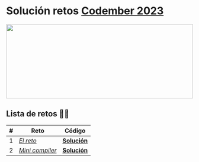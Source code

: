 # Solución retos [Codember 2023](<[Codember](https://codember.dev)>)

<img src="https://codember.dev/og.png" style="height: 200px; width: 100%; object-fit: cover;">

## Lista de retos 🧑‍💻

| #   | Reto                                            | Código                                      |
| --- | ----------------------------------------------- | ------------------------------------------- |
| 1   | _[El reto](./src/challenge-01/README.md)_       | **[Solución](./src/challenge-01/index.js)** |
| 2   | _[Mini compiler](./src/challenge-02/README.md)_ | **[Solución](./src/challenge-02/index.js)** |
